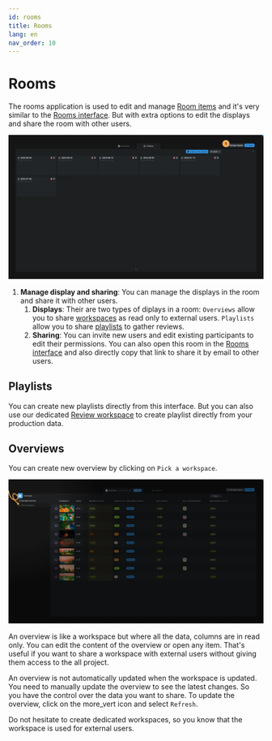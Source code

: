 ```yaml
---
id: rooms
title: Rooms
lang: en
nav_order: 10
---
```


# Rooms

The rooms application is used to edit and manage [Room items](../items/room.md) and it's very similar to the [Rooms interface](../introduction/rooms.md). But with extra options to edit the displays and share the room with other users.

![Rooms](../../_medias/screenshots/rooms.webp)


1. **Manage display and sharing**: You can manage the displays in the room and share it with other users.
   1. **Displays**: Their are two types of diplays in a room: `Overviews` allow you to share [workspaces](../workspaces/index.md) as read only to external users. `Playlists` allow you to share [playlists](../items/playlist.md) to gather reviews.
   2. **Sharing**: You can invite new users and edit existing participants to edit their permissions. You can also open this room in the [Rooms interface](../introduction/rooms.md) and also directly copy that link to share it by email to other users.

## Playlists

You can create new playlists directly from this interface. But you can also use our dedicated [Review workspace](../workspaces/review.md) to create playlist directly from your production data.

## Overviews

You can create new overview by clicking on `Pick a workspace`.

![Pick a workspace](../../_medias/screenshots/rooms-overviews.webp)

An overview is like a workspace but where all the data, columns are in read only. You can edit the content of the overview or open any item. That's useful if you want to share a workspace with external users without giving them access to the all project.

An overview is not automatically updated when the workspace is updated. You need to manually update the overview to see the latest changes. So you have the control over the data you want to share. To update the overview, click on the <span class="aq-icon">more_vert</span> icon and select `Refresh`.

Do not hesitate to create dedicated workspaces, so you know that the workspace is used for external users.